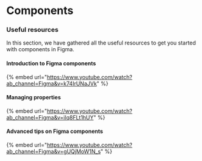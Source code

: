 # Components

### Useful resources

In this section, we have gathered all the useful resources to get you started with components in Figma.

#### Introduction to Figma components

{% embed url="https://www.youtube.com/watch?ab_channel=Figma&v=k74IrUNaJVk" %}

#### Managing properties

{% embed url="https://www.youtube.com/watch?ab_channel=Figma&v=iIq8FLt1hUY" %}

#### Advanced tips on Figma components

{% embed url="https://www.youtube.com/watch?ab_channel=Figma&v=gUQjMoW1N_s" %}
